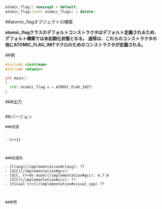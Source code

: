 ```cpp
atomic_flag() noexcept = default;
atomic_flag(const atomic_flag&) = delete;
```

##atomic_flagオブジェクトの構築

<b>atomic_flagクラスのデフォルトコンストラクタはデフォルト定義されるため、デフォルト構築では未初期化状態となる。</b>
<b>通常は、これらのコンストラクタの他にATOMIC_FLAG_INITマクロのためのコンストラクタが定義される。</b>


##例

```cpp
#include <iostream>
#include <atomic>

int main()
{
  std::atomic_flag x = ATOMIC_FLAG_INIT;
}
```

###出力

```cpp
```

##バージョン
```
###言語


- C++11



###処理系

- [Clang](/implementation#clang): ??
- [GCC](/implementation#gcc): 
- [GCC, C++0x mode](/implementation#gcc): 4.7.0
- [ICC](/implementation#icc): ??
- [Visual C++](/implementation#visual_cpp) ??



##参照


